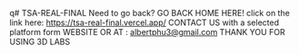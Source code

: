 q# TSA-REAL-FINAL
Need to go back?
GO BACK HOME HERE!
click on the link here: https://tsa-real-final.vercel.app/
CONTACT US with a selected platform form WEBSITE OR AT : albertphu3@gmail.com
THANK YOU FOR USING 3D LABS
